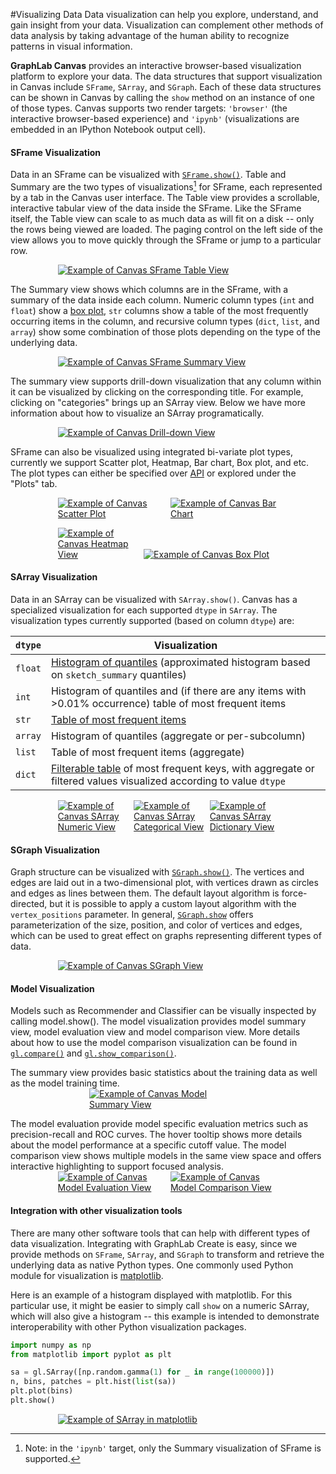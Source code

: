 #Visualizing Data
<a name="visualization"></a>
Data visualization can help you explore, understand, and gain insight from your data. Visualization can complement other methods of data analysis by taking advantage of the human ability to recognize patterns in visual information.

**GraphLab Canvas** provides an interactive browser-based visualization platform to explore your data. The data structures that support visualization in Canvas include `SFrame`, `SArray`, and `SGraph`. Each of these data structures can be shown in Canvas by calling the `show` method on an instance of one of those types. Canvas supports two render targets: `'browser'` (the interactive browser-based experience) and `'ipynb'` (visualizations are embedded in an IPython Notebook output cell).

#### SFrame Visualization

Data in an SFrame can be visualized with [`SFrame.show()`](https://dato.com/products/create/docs/generated/graphlab.SFrame.show.html). Table and Summary are the two types of visualizations[^1] for SFrame, each represented by a tab in the Canvas user interface. The Table view provides a scrollable, interactive tabular view of the data inside the SFrame. Like the SFrame itself, the Table view can scale to as much data as will fit on a disk -- only the rows being viewed are loaded. The paging control on the left side of the view allows you to move quickly through the SFrame or jump to a particular row.

[<img alt="Example of Canvas SFrame Table View" src="images/sframe_table.png" style="max-width: 70%; margin-left: 15%;" />](images/sframe_table.png)

The Summary view shows which columns are in the SFrame, with a summary of the data inside each column. Numeric column types (`int` and `float`) show a [box plot](http://en.wikipedia.org/wiki/Box_plot), `str` columns show a table of the most frequently occurring items in the column, and recursive column types (`dict`, `list`, and `array`) show some combination of those plots depending on the type of the underlying data.

[<img alt="Example of Canvas SFrame Summary View" src="images/sframe_summary.png" style="max-width: 70%; margin-left: 15%;" />](images/sframe_summary.png)

The summary view supports drill-down visualization that any column within it can be visualized by clicking on the corresponding title. For example, clicking on "categories" brings up an SArray view. Below we have more information about how to visualize an SArray programatically.

[<img alt="Example of Canvas Drill-down View" src="images/sframe_drill_down.png" style="max-width: 70%; margin-left: 15%;" />](images/sframe_drill_down.png)

SFrame can also be visualized using integrated bi-variate plot types, currently we support Scatter plot, Heatmap, Bar chart, Box plot, and etc. The plot types can either be specified over [API](https://dato.com/products/create/docs/generated/graphlab.SFrame.show.html?highlight=plot "SFrame plot APIs") or explored under the "Plots" tab.

[<img alt="Example of Canvas Scatter Plot" src="images/sframe_scatter.png" style="max-height: 200px; max-width: 35%; margin-left: 15%;" />](images/sframe_scatter.png)
[<img alt="Example of Canvas Bar Chart" src="images/sframe_bar.png" style="max-height: 200px; max-width: 35%;" />](images/sframe_bar.png)

[<img alt="Example of Canvas Heatmap View" src="images/sframe_heatmap.png" style="max-height: 200px; max-width: 26.5%; margin-left: 15%;" />](images/sframe_heatmap.png)
[<img alt="Example of Canvas Box Plot" src="images/sframe_box.png" style="max-height: 200px; max-width: 43.5%;" />](images/sframe_box.png)

#### SArray Visualization

Data in an SArray can be visualized with `SArray.show()`. Canvas has a specialized visualization for each supported `dtype` in `SArray`. The visualization types currently supported (based on column `dtype`) are:

<table class="table table-bordered table-striped">
  <thead>
    <tr>
      <th><code>dtype</code></th>
      <th>Visualization</th>
    </tr>
  </thead>
  <tbody>
    <tr>
      <td><code>float</code></td>
      <td><a href="images/canvas_sarray_numeric.png">Histogram of quantiles</a> (approximated histogram based on <code>sketch_summary</code> quantiles)</td>
    </tr>
    <tr>
      <td><code>int</code></td>
      <td>Histogram of quantiles and (if there are any items with &gt;0.01% occurrence) table of most frequent items</td>
    </tr>
    <tr>
      <td><code>str</code></td>
      <td><a href="images/canvas_sarray_categorical.png">Table of most frequent items</a></td>
    </tr>
    <tr>
      <td><code>array</code></td>
      <td>Histogram of quantiles (aggregate or per-subcolumn)</td>
    </tr>
    <tr>
      <td><code>list</code></td>
      <td>Table of most frequent items (aggregate)</td>
    </tr>
    <tr>
      <td><code>dict</code></td>
      <td><a href="images/canvas_sarray_dict.png">Filterable table</a> of most frequent keys, with aggregate or filtered values visualized according to value <code>dtype</code></td>
    </tr>
  </tbody>
</table>

[<img alt="Example of Canvas SArray Numeric View" src="images/canvas_sarray_numeric.png" style="max-height: 200px; max-width: 23.33%; margin-left: 15%;" />](images/canvas_sarray_numeric.png)
[<img alt="Example of Canvas SArray Categorical View" src="images/canvas_sarray_categorical.png" style="max-height: 200px; max-width: 23.33%;" />](images/canvas_sarray_categorical.png)
[<img alt="Example of Canvas SArray Dictionary View" src="images/canvas_sarray_dict.png" style="max-height: 200px; max-width: 23.33%;" />](images/canvas_sarray_dict.png)

#### SGraph Visualization

Graph structure can be visualized with [`SGraph.show()`](https://dato.com/products/create/docs/generated/graphlab.SGraph.show.html). The vertices and edges are laid out in a two-dimensional plot, with vertices drawn as circles and edges as lines between them. The default layout algorithm is force-directed, but it is possible to apply a custom layout algorithm with the `vertex_positions` parameter. In general, [`SGraph.show`](https://dato.com/products/create/docs/generated/graphlab.SGraph.show.html) offers parameterization of the size, position, and color of vertices and edges, which can be used to great effect on graphs representing different types of data.

[<img alt="Example of Canvas SGraph View" src="images/canvas_sgraph.png" style="max-width: 70%; margin-left: 15%;" />](images/canvas_sgraph.png)

#### Model Visualization

Models such as Recommender and Classifier can be visually inspected by calling model.show(). The model visualization provides model summary view, model evaluation view and model comparison view. More details about how to use the model comparison visualization can be found in [`gl.compare()`](https://dato.com/products/create/docs/generated/graphlab.toolkits.compare.html) and [`gl.show_comparison()`](https://dato.com/products/create/docs/generated/graphlab.toolkits.show_comparison.html).

The summary view provides basic statistics about the training data as well as the model training time.
[<img alt="Example of Canvas Model Summary View" src="images/model_summary.png" style="max-width: 50%; margin-left: 25%;" />](images/model_summary.png)

The model evaluation provide model specific evaluation metrics such as precision-recall and ROC curves. The hover tooltip shows more details about the model performance at a specific cutoff value. The model comparison view shows multiple models in the same view space and offers interactive highlighting to support focused analysis.
[<img alt="Example of Canvas Model Evaluation View" src="images/model_eval.png" style="max-width: 35%; margin-left: 15%;" />](images/model_eval.png)
[<img alt="Example of Canvas Model Comparison View" src="images/model_comparison.png" style="max-width: 35%;" />](images/model_comparison.png)

#### Integration with other visualization tools

There are many other software tools that can help with different types of data visualization. Integrating with GraphLab Create is easy, since we provide methods on `SFrame`, `SArray`, and `SGraph` to transform and retrieve the underlying data as native Python types. One commonly used Python module for visualization is [matplotlib](http://matplotlib.org/).

Here is an example of a histogram displayed with matplotlib. For this particular use, it might be easier to simply call `show` on a numeric SArray, which will also give a histogram -- this example is intended to demonstrate interoperability with other Python visualization packages.

```python
import numpy as np
from matplotlib import pyplot as plt

sa = gl.SArray([np.random.gamma(1) for _ in range(100000)])
n, bins, patches = plt.hist(list(sa))
plt.plot(bins)
plt.show()
```

[<img alt="Example of SArray in matplotlib" src="images/matplotlib_histogram.png" style="max-width: 70%; margin-left: 15%;" />](images/matplotlib_histogram.png)

[^1]: Note: in the `'ipynb'` target, only the Summary visualization of SFrame is supported.

